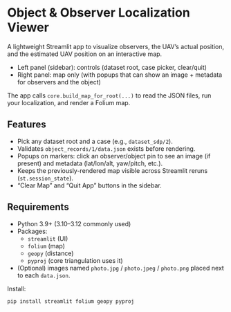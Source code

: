 # Object & Observer Localization Viewer

A lightweight Streamlit app to visualize observers, the UAV’s actual position, and the estimated UAV position on an interactive map.

- Left panel (sidebar): controls (dataset root, case picker, clear/quit)
- Right panel: map only (with popups that can show an image + metadata for observers and the object)

The app calls ```core.build_map_for_root(...)``` to read the JSON files, run your localization, and render a Folium map.

## Features

- Pick any dataset root and a case (e.g., ```dataset_sdp/2```).
- Validates ```object_records/1/data.json``` exists before rendering.
- Popups on markers: click an observer/object pin to see an image (if present) and metadata (lat/lon/alt, yaw/pitch, etc.).
- Keeps the previously-rendered map visible across Streamlit reruns (```st.session_state```).
- “Clear Map” and “Quit App” buttons in the sidebar.

## Requirements

- Python 3.9+ (3.10–3.12 commonly used)
- Packages:
    - `streamlit` (UI)
    - `folium` (map)
    - `geopy` (distance)
    - `pyproj` (core triangulation uses it)
- (Optional) images named `photo.jpg` / `photo.jpeg` / `photo.png` placed next to each `data.json`.

Install:

```bash
pip install streamlit folium geopy pyproj
```